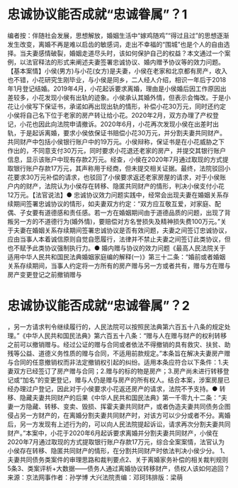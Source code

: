 # 忠诚协议能否成就“忠诚眷属”？1

编者按：伴随社会发展，思想解放，婚姻生活中“嫁鸡随鸡”“得过且过”的思想逐渐发生改变，离婚不再是难以启齿的敏感词，走出不幸福的“围城”也是个人的自由选择。当夫妻感情破裂，婚姻走道尽头时，该如何保护自己的权益？本文通过一个案例，以法官释法的形式来阐述夫妻签署忠诚协议、婚内赠予协议等的效力问题。【基本案情】小侯(男方)与小花(女方)是夫妻，小侯在老家和北京都有房产，收入也不错，小花研究生刚毕业，与小侯是同乡，二人经人介绍，相识一年后于2018年1月登记结婚。2019年4月，小花起诉要求离婚，理由是小侯婚后因工作原因出差较多，小花发现小侯有出轨的迹象。小侯承认其婚外情，但表示会悔改。于是小花让小侯写下保证书，承诺如再出现出轨的情形，补偿小花30万元，同时还约定小侯将自己名下位于老家的房产转让给小花。2020年2月，双方办理了产权登记，小花也因此向法院申请撤诉。2020年6月，小花再次发现小侯在出差时出轨，于是起诉离婚，要求小侯依保证书赔偿小花30万元，并分割夫妻共同财产。共同财产中包括小侯银行账户中的19万元。小侯辩称，保证书是在小花威胁之下作出的，不同意支付30万元，同时要求小花退还老家的房产，并提交其银行账户信息，显示该账户中现有存款2万元。经查，小侯在2020年7月通过取现的方式提取银行账户存款17万元，其声称用于经商，但未提交相关证据。最终，法院驳回小花要求30万元补偿的请求，也驳回了小侯要求返还老家房屋的请求，对于小侯账户内的财产，法院认为小侯存在转移、隐匿共同财产的情形，判决小侯支付小花12万元。【法官说法】● 忠诚协议效力问题实践中，经常会出现夫妻在婚姻关系存续期间签署忠诚协议的情形，如夫妻双方约定：“双方应互敬互爱，对家庭、配偶、子女要有道德感和责任感。若一方在婚姻期间由于道德品质的问题，出现了背叛另一方的不道德行为(婚外情)，要赔偿对方名誉损失及精神损失费100万元。”关于夫妻在婚姻关系存续期间签署忠诚协议是否有效问题，夫妻之间签订忠诚协议，应由当事人本着诚信原则自觉自愿履行，法律并不禁止夫妻之间签订此类协议，但也不赋予此类协议强制执行力。● 婚内赠与协议的效力问题《最高人民法院关于适用中华人民共和国民法典婚姻家庭编的解释(一)》第三十二条：“婚前或者婚姻关系存续期间，当事人约定将一方所有的房产赠与另一方或者共有，赠与方在赠与房产变更登记之前撤销赠与

# 忠诚协议能否成就“忠诚眷属”？2

，另一方请求判令继续履行的，人民法院可以按照民法典第六百五十八条的规定处理。”《中华人民共和国民法典》第六百五十八条：“赠与人在赠与财产的权利转移之前可以撤销赠与。经过公证的赠与合同或者依法不得撤销的具有救灾、扶贫、助残等公益、道德义务性质的赠与合同，不适用前款规定。”本条旨在解决夫妻房产赠与合同的任意撤销权而非法定撤销权引起的纠纷。适用本条应符合以下条件：1.夫妻双方已经签订了房产赠与合同；2.赠与的标的物是房产；3.房产尚未进行转移登记或“加名”的变更登记，赠与人仍是赠与房产的所有权人。结合本案，涉案房屋已经办理过户登记，因此对于小侯要求小花返还房产的请求，法院不予支持。● 转移、隐藏夫妻共同财产的后果《中华人民共和国民法典》第一千零九十二条：“夫妻一方隐藏、转移、变卖、毁损、挥霍夫妻共同财产，或者伪造夫妻共同债务企图侵占另一方财产的，在离婚分割夫妻共同财产时，对该方可以少分或者不分。离婚后，另一方发现有上述行为的，可以向人民法院提起诉讼，请求再次分割夫妻共同财产。”本案中，小花于2020年6月起诉要求离婚并分割夫妻共同财产，小侯在2020年7月通过取现的方式提取银行账户存款17万元，综合全案案情，法官认为小侯存在转移、隐匿共同财产的情形，在分割共同财产时依法判决小侯少分。   1、夫妻共同债务类案件的审理思路和裁判要点2、关于离婚家务补偿的相关裁判规则5条3、类案评析+大数据——债务人通过离婚协议转移财产，债权人该如何追回？来源：京法网事作者：孙学博 大兴法院责编：邓珂玮排版：梁萌

